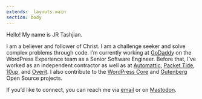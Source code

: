 ```yaml
---
extends: _layouts.main
section: body
---
```

Hello! My name is JR Tashjian.

I am a believer and follower of Christ. I am a challenge seeker and solve complex problems through code. I’m currently working at [GoDaddy](https://godaddy.com/) on the WordPress Experience team as a Senior Software Engineer. Before that, I’ve worked as an independent contractor as well as at [Automattic](https://automattic.com/), [Packet Tide](https://packettide.com/), [10up](https://10up.com/), and [Overit](https://overit.com/). I also contribute to the [WordPress Core](https://wordpress.org/) and [Gutenberg](https://github.com/wordpress/gutenberg) Open Source projects.

If you’d like to connect, you can reach me via [email](mailto:hello@jrtashjian.com) or on [Mastodon](https://talos.link/@jrtashjian).